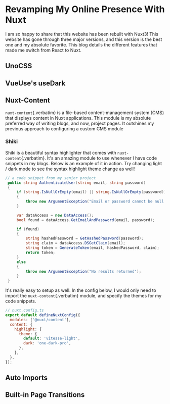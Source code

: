 # Revamping My Online Presence With Nuxt

I am so happy to share that this website has been rebuilt with Nuxt3!
This website has gone through three major versions, and this version is
the best one and my absolute favorite. This blog details the different
features that made me switch from React to Nuxt.

## UnoCSS

## VueUse\'s useDark

## Nuxt-Content

`nuxt-content`{.verbatim} is a file-based content-management system
(CMS) that displays content in Nuxt applications. This module is my
absolute preferred way of writing blogs, and now, project pages. It
outshines my previous approach to configuring a custom CMS module

### Shiki

Shiki is a beautiful syntax highlighter that comes with
`nuxt-content`{.verbatim}. It\'s an amazing module to use whenever I
have code snippets in my blogs. Below is an example of it in action. Try
changing light / dark mode to see the syntax highlight theme change as
well!

``` csharp
// a code snippet from my senior project
 public string AuthenticateUser(string email, string password)
 {
     if (string.IsNullOrEmpty(email) || string.IsNullOrEmpty(password))
     {
         throw new ArgumentException("Email or password cannot be null / empty");
     }

     var dataAccess = new DataAccess();
     bool found = dataAccess.GetEmailAndPassword(email, password);

     if (found)
     {
         string hashedPassword = GetHashedPassword(password);
         string claim = dataAccess.DSGetClaim(email);
         string token = GenerateToken(email, hashedPassword, claim);
         return token;
     }
     else
     {
         throw new ArgumentException("No results returned");
     }
 }
```

It\'s really easy to setup as well. In the config below, I would only
need to import the `nuxt-content`{.verbatim} module, and specify the
themes for my code snippets.

``` javascript
// nuxt.config.ts
export default defineNuxtConfig({
  modules: ['@nuxt/content'],
  content: {
    highlight: {
      theme: {
        default: 'vitesse-light',
        dark: 'one-dark-pro',
      },
    },
  },
});
```

## Auto Imports

## Built-in Page Transitions
